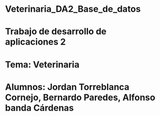 # Veterinaria_DA2_Base_de_datos
# Trabajo de desarrollo de aplicaciones 2
# Tema: Veterinaria
# Alumnos: Jordan Torreblanca Cornejo, Bernardo Paredes, Alfonso banda Cárdenas
